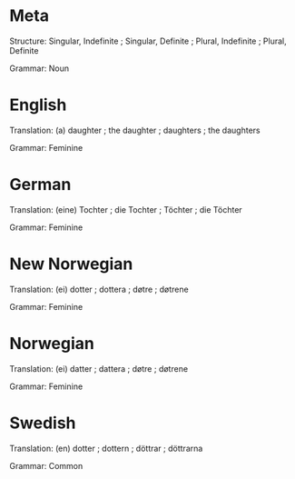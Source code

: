Meta
====

Structure: Singular, Indefinite ; Singular, Definite ; Plural, Indefinite ; Plural, Definite

Grammar:   Noun



English
=======

Translation: (a) daughter ; the daughter ; daughters ; the daughters

Grammar:     Feminine



German
======

Translation: (eine) Tochter ; die Tochter ; Töchter ; die Töchter

Grammar:     Feminine



New Norwegian
=============

Translation: (ei) dotter ; dottera ; døtre ; døtrene

Grammar:     Feminine



Norwegian
=========

Translation: (ei) datter ; dattera ; døtre ; døtrene

Grammar:     Feminine



Swedish
=======

Translation: (en) dotter ; dottern ; döttrar ; döttrarna

Grammar:     Common
